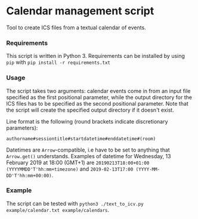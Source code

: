 # Calendar management script

Tool to create ICS files from a textual calendar of events.

### Requirements

This script is written in Python 3. Requirements can be installed by using `pip` with `pip install -r requirements.txt`

### Usage

The script takes two arguments: calendar events come in from an input file specified as the first positional parameter, while the output directory for the ICS files has to be specified as the second positional parameter. Note that the script will create the specified output directory if it doesn't exist.

Line format is the following (round brackets indicate discretionary parameters): 

```
authorname#sessiontitle#startdatetime#enddatetime#(room)
```

Datetimes are `Arrow`-compatible, i.e have to be set to anything that `Arrow.get()` understands. Examples of datetime for Wednesday, 13 February 2019 at 18:00 (GMT+1) are `20190213T18:00+01:00 (YYYYMMDD'T'hh:mm+timezone)` and `2019-02-13T17:00 (YYYY-MM-DD'T'hh:mm+00:00)`. 

### Example

The script can be tested with `python3 ./text_to_icv.py example/calendar.txt example/calendars`.
